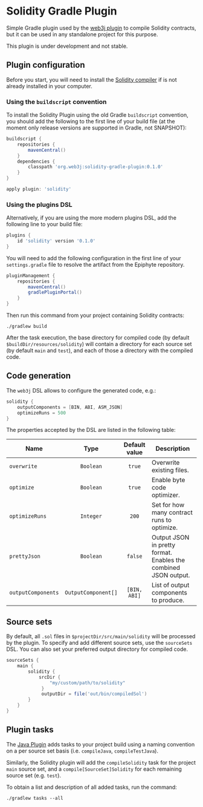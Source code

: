 Solidity Gradle Plugin
======================

Simple Gradle plugin used by the [web3j plugin](https://github.com/web3j/web3j-gradle-plugin) 
to compile Solidity contracts, but it can be used in any standalone project for this purpose.

This plugin is under development and not stable.

## Plugin configuration

Before you start, you will need to install the 
[Solidity compiler](https://solidity.readthedocs.io/en/latest/installing-solidity.html)
if is not already installed in your computer.

### Using the `buildscript` convention

To install the Solidity Plugin using the old Gradle `buildscript` convention, you should add 
the following to the first line of your build file (at the moment only release versions 
are supported in Gradle, not SNAPSHOT):

```groovy
buildscript {
    repositories {
        mavenCentral()
    }
    dependencies {
        classpath 'org.web3j:solidity-gradle-plugin:0.1.0'
    }
}

apply plugin: 'solidity'
```

### Using the plugins DSL

Alternatively, if you are using the more modern plugins DSL, add the following line to your 
build file:

```groovy
plugins {
    id 'solidity' version '0.1.0'
}
```

You will need to add the following configuration in the first line of your `settings.gradle` 
file to resolve the artifact from the Epiphyte repository.

```groovy
pluginManagement {
    repositories {
        mavenCentral()
        gradlePluginPortal()
    }
}
```

Then run this command from your project containing Solidity contracts:

```
./gradlew build
```

After the task execution, the base directory for compiled code (by default 
`$buildDir/resources/solidity`) will contain a directory for each source set 
(by default `main` and `test`), and each of those a directory with the compiled code.


## Code generation

The `web3j` DSL allows to configure the generated code, e.g.:

```groovy
solidity {
    outputComponents = [BIN, ABI, ASM_JSON]
    optimizeRuns = 500
}
```

The properties accepted by the DSL are listed in the following table:

|  Name              | Type                | Default value    | Description                 |
|--------------------|:-------------------:|:----------------:|-----------------------------|
| `overwrite`        | `Boolean`           | `true`           | Overwrite existing files.   |
| `optimize`         | `Boolean`           | `true`           | Enable byte code optimizer. |
| `optimizeRuns`     | `Integer`           | `200`            | Set for how many contract runs to optimize. |
| `prettyJson`       | `Boolean`           | `false`          | Output JSON in pretty format. Enables the combined JSON output. |
| `outputComponents` | `OutputComponent[]` | `[BIN, ABI]`     | List of output components to produce. |

## Source sets

By default, all `.sol` files in `$projectDir/src/main/solidity` will be processed by the plugin.
To specify and add different source sets, use the `sourceSets` DSL. You can also set your preferred
output directory for compiled code.

```groovy
sourceSets {
    main {
        solidity {
            srcDir {
                "my/custom/path/to/solidity"
             }
             outputDir = file('out/bin/compiledSol') 
        }
    }
}
```

## Plugin tasks

The [Java Plugin](https://docs.gradle.org/current/userguide/java_plugin.html)
adds tasks to your project build using a naming convention on a per source set basis
(i.e. `compileJava`, `compileTestJava`).

Similarly, the Solidity plugin will add the `compileSolidity` task for the project `main`
source set, and a `compile[SourceSet]Solidity` for each remaining source set (e.g. `test`). 

To obtain a list and description of all added tasks, run the command:

```
./gradlew tasks --all
```